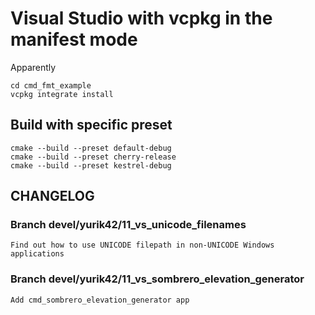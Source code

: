 # Visual Studio with vcpkg in the manifest mode

Apparently

	cd cmd_fmt_example
	vcpkg integrate install

## Build with specific preset

	cmake --build --preset default-debug
	cmake --build --preset cherry-release
	cmake --build --preset kestrel-debug

## CHANGELOG

### Branch devel/yurik42/11_vs_unicode_filenames

	Find out how to use UNICODE filepath in non-UNICODE Windows applications

### Branch devel/yurik42/11_vs_sombrero_elevation_generator

	Add cmd_sombrero_elevation_generator app




